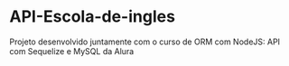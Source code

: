 # API-Escola-de-ingles
Projeto desenvolvido juntamente com o curso de ORM com NodeJS: API com Sequelize e MySQL da Alura
